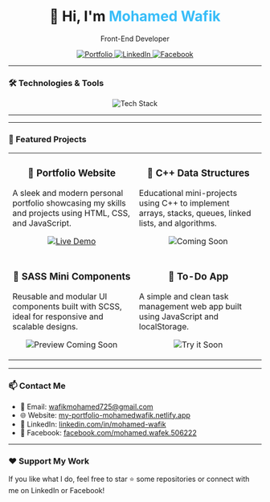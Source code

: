 <h1 align="center">👋 Hi, I'm <span style="color:#38bdf8">Mohamed Wafik</span></h1>

<p align="center">Front-End Developer</p>

<p align="center">
  <a href="https://my-portfolio-mohamedwafik.netlify.app" target="_blank">
    <img src="https://img.shields.io/badge/Portfolio-blue?style=for-the-badge" alt="Portfolio" />
  </a>
  <a href="https://linkedin.com/in/mohamed-wafik" target="_blank">
    <img src="https://img.shields.io/badge/LinkedIn-blue?logo=linkedin&style=for-the-badge" alt="LinkedIn" />
  </a>
  <a href="https://www.facebook.com/mohamed.wafek.506222" target="_blank">
    <img src="https://img.shields.io/badge/Facebook-1877F2?logo=facebook&style=for-the-badge" alt="Facebook" />
  </a>
</p>

---

### 🛠️ Technologies & Tools

<p align="center">
  <img src="https://skillicons.dev/icons?i=html,css,sass,js,ts,cpp,git" alt="Tech Stack" />
</p>


---

---

### 🚀 Featured Projects

<table>
  <tr>
    <td width="50%">
      <h3 align="center">🎨 Portfolio Website</h3>
      <p>
        A sleek and modern personal portfolio showcasing my skills and projects using HTML, CSS, and JavaScript.
      </p>
       <p align="center">
        <a href="https://my-portfolio-mohamedwafik.netlify.app" target="_blank">
          <img src="https://img.shields.io/badge/Live Demo-38bdf8?style=for-the-badge&logo=vercel&logoColor=white" alt="Live Demo">
        </a>
      </p>
      </p>
    </td>
    <td width="50%">
      <h3 align="center">🧮 C++ Data Structures</h3>
      <p>
        Educational mini-projects using C++ to implement arrays, stacks, queues, linked lists, and algorithms.
      </p>
      <p align="center">
        <img src="https://img.shields.io/badge/Coming Soon-d4d4d8?style=for-the-badge&logo=c%2b%2b&logoColor=black" alt="Coming Soon">
      </p>
    </td>
  </tr>
  <tr>
    <td width="50%">
      <h3 align="center">🎯 SASS Mini Components</h3>
      <p>
        Reusable and modular UI components built with SCSS, ideal for responsive and scalable designs.
      </p>
      <p align="center">
        <img src="https://img.shields.io/badge/Preview Coming Soon-facc15?style=for-the-badge&logo=sass&logoColor=black" alt="Preview Coming Soon">
      </p>
    </td>
    <td width="50%">
      <h3 align="center">📑 To-Do App</h3>
      <p>
        A simple and clean task management web app built using JavaScript and localStorage.
      </p>
      <p align="center">
        <img src="https://img.shields.io/badge/Try it Soon-22c55e?style=for-the-badge&logo=javascript&logoColor=white" alt="Try it Soon">
      </p>
    </td>
  </tr>
</table>

---

### 📫 Contact Me

- 📧 Email: wafikmohamed725@gmail.com  
- 🌐 Website: [my-portfolio-mohamedwafik.netlify.app](https://my-portfolio-mohamedwafik.netlify.app)  
- 💼 LinkedIn: [linkedin.com/in/mohamed-wafik](https://www.linkedin.com/in/mohamed-wafik)  
- 📘 Facebook: [facebook.com/mohamed.wafek.506222](https://www.facebook.com/mohamed.wafek.506222)

---

### ❤️ Support My Work

If you like what I do, feel free to star ⭐ some repositories or connect with me on LinkedIn or Facebook!


